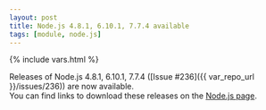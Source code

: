 ```yaml
---
layout: post
title: Node.js 4.8.1, 6.10.1, 7.7.4 available
tags: [module, node.js]
---
```

{% include vars.html %}

Releases of Node.js 4.8.1, 6.10.1, 7.7.4 ([Issue #236]({{ var_repo_url }}/issues/236)) are now available.<br />
You can find links to download these releases on the [Node.js page](/bins/nodejs).